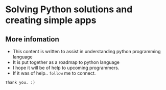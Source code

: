 # Solving Python solutions and creating simple apps

## More infomation
   - This content is written to assist in understanding python programming language
   - It is put together as a roadmap to python language
   - I hope it will be of help to upcoming programmers.
   - If it was of help.. `follow` me to connect.

`Thank you. :)`
